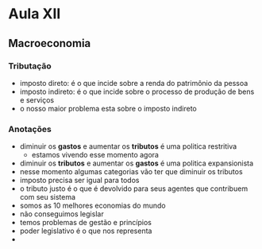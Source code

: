 # Aula XII

## Macroeconomia

### Tributação

- imposto direto: é o que incide sobre a renda do patrimônio da pessoa
- imposto indireto: é o que incide sobre o processo de produção de bens e serviços
- o nosso maior problema esta sobre o imposto indireto

### Anotações

- diminuir os **gastos** e aumentar os **tributos** é uma politica restritiva
  - estamos vivendo esse momento agora
- diminuir os **tributos** e aumentar os **gastos** é uma politica expansionista
- nesse momento algumas categorias vão ter que diminuir os tributos
- imposto precisa ser igual para todos
- o tributo justo é o que é devolvido para seus agentes que contribuem com seu sistema
- somos as 10 melhores economias do mundo
- não conseguimos legislar
- temos problemas de gestão e princípios
- poder legislativo é o que nos representa
- 